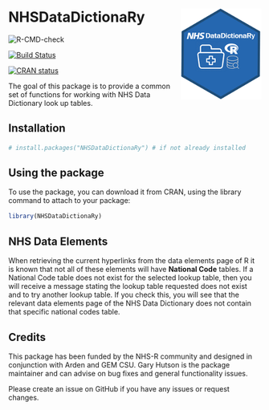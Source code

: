 
# NHSDataDictionaRy <img src="man/figures/logo.png" width="160px" align="right" />

  <!-- badges: start -->
 ![R-CMD-check](https://github.com/StatsGary/NHSDataDictionaRy/workflows/R-CMD-check/badge.svg)
  <!-- badges: end -->

<!-- badges: start -->
[![Build Status](https://travis-ci.com/StatsGary/NHSDataDictionaRy.svg?token=qEbF4fyFyqZQw11E4C2x&branch=master)](https://travis-ci.com/StatsGary/NHSDataDictionaRy)
  <!-- badges: end -->

 <!-- badges: start -->
  [![CRAN status](https://www.r-pkg.org/badges/version/NHSDataDictionaRy)](https://CRAN.R-project.org/package=NHSDataDictionaRy)
  <!-- badges: end -->
  
  
The goal of this package is to provide a common set of functions for working with NHS Data Dictionary look up tables. 

## Installation

``` r
# install.packages("NHSDataDictionaRy") # if not already installed

```

## Using the package

To use the package, you can download it from CRAN, using the library command to attach to your package:

``` r
library(NHSDataDictionaRy)

```

## NHS Data Elements

When retrieving the current hyperlinks from the data elements page of R it is known that not all of these elements will have <strong>National Code</strong> tables. If a National Code table does not exist for the selected lookup table, then you will receive a message stating the lookup table requested does not exist and to try another lookup table. If you check this, you will see that the relevant data elements page of the NHS Data Dictionary does not contain that specific national codes table. 

## Credits 

This package has been funded by the NHS-R community and designed in conjunction with Arden and GEM CSU. Gary Hutson is the package maintainer and can advise on bug fixes and general functionality issues. 

Please create an issue on GitHub if you have any issues or request changes. 

